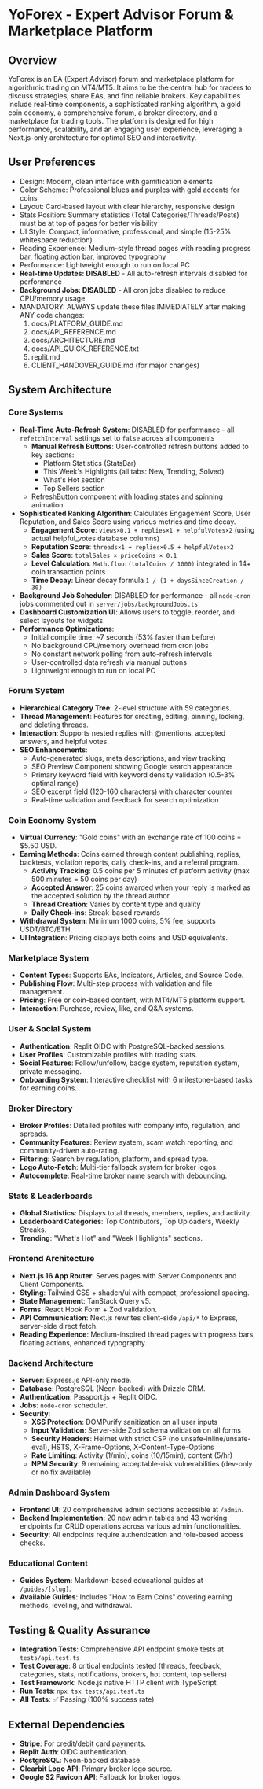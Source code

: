 # YoForex - Expert Advisor Forum & Marketplace Platform

## Overview
YoForex is an EA (Expert Advisor) forum and marketplace platform for algorithmic trading on MT4/MT5. It aims to be the central hub for traders to discuss strategies, share EAs, and find reliable brokers. Key capabilities include real-time components, a sophisticated ranking algorithm, a gold coin economy, a comprehensive forum, a broker directory, and a marketplace for trading tools. The platform is designed for high performance, scalability, and an engaging user experience, leveraging a Next.js-only architecture for optimal SEO and interactivity.

## User Preferences
- Design: Modern, clean interface with gamification elements
- Color Scheme: Professional blues and purples with gold accents for coins
- Layout: Card-based layout with clear hierarchy, responsive design
- Stats Position: Summary statistics (Total Categories/Threads/Posts) must be at top of pages for better visibility
- UI Style: Compact, informative, professional, and simple (15-25% whitespace reduction)
- Reading Experience: Medium-style thread pages with reading progress bar, floating action bar, improved typography
- Performance: Lightweight enough to run on local PC
- **Real-time Updates: DISABLED** - All auto-refresh intervals disabled for performance
- **Background Jobs: DISABLED** - All cron jobs disabled to reduce CPU/memory usage
- MANDATORY: ALWAYS update these files IMMEDIATELY after making ANY code changes:
    1. docs/PLATFORM_GUIDE.md
    2. docs/API_REFERENCE.md
    3. docs/ARCHITECTURE.md
    4. docs/API_QUICK_REFERENCE.txt
    5. replit.md
    6. CLIENT_HANDOVER_GUIDE.md (for major changes)

## System Architecture

### Core Systems
- **Real-Time Auto-Refresh System**: DISABLED for performance - all `refetchInterval` settings set to `false` across all components
  - **Manual Refresh Buttons**: User-controlled refresh buttons added to key sections:
    - Platform Statistics (StatsBar)
    - This Week's Highlights (all tabs: New, Trending, Solved)
    - What's Hot section
    - Top Sellers section
  - RefreshButton component with loading states and spinning animation
- **Sophisticated Ranking Algorithm**: Calculates Engagement Score, User Reputation, and Sales Score using various metrics and time decay.
  - **Engagement Score**: `views×0.1 + replies×1 + helpfulVotes×2` (using actual helpful_votes database columns)
  - **Reputation Score**: `threads×1 + replies×0.5 + helpfulVotes×2`
  - **Sales Score**: `totalSales × priceCoins × 0.1`
  - **Level Calculation**: `Math.floor(totalCoins / 1000)` integrated in 14+ coin transaction points
  - **Time Decay**: Linear decay formula `1 / (1 + daysSinceCreation / 30)`
- **Background Job Scheduler**: DISABLED for performance - all `node-cron` jobs commented out in `server/jobs/backgroundJobs.ts`
- **Dashboard Customization UI**: Allows users to toggle, reorder, and select layouts for widgets.
- **Performance Optimizations**:
  - Initial compile time: ~7 seconds (53% faster than before)
  - No background CPU/memory overhead from cron jobs
  - No constant network polling from auto-refresh intervals
  - User-controlled data refresh via manual buttons
  - Lightweight enough to run on local PC

### Forum System
- **Hierarchical Category Tree**: 2-level structure with 59 categories.
- **Thread Management**: Features for creating, editing, pinning, locking, and deleting threads.
- **Interaction**: Supports nested replies with @mentions, accepted answers, and helpful votes.
- **SEO Enhancements**: 
  - Auto-generated slugs, meta descriptions, and view tracking
  - SEO Preview Component showing Google search appearance
  - Primary keyword field with keyword density validation (0.5-3% optimal range)
  - SEO excerpt field (120-160 characters) with character counter
  - Real-time validation and feedback for search optimization

### Coin Economy System
- **Virtual Currency**: "Gold coins" with an exchange rate of 100 coins = $5.50 USD.
- **Earning Methods**: Coins earned through content publishing, replies, backtests, violation reports, daily check-ins, and a referral program.
  - **Activity Tracking**: 0.5 coins per 5 minutes of platform activity (max 500 minutes = 50 coins per day)
  - **Accepted Answer**: 25 coins awarded when your reply is marked as the accepted solution by the thread author
  - **Thread Creation**: Varies by content type and quality
  - **Daily Check-ins**: Streak-based rewards
- **Withdrawal System**: Minimum 1000 coins, 5% fee, supports USDT/BTC/ETH.
- **UI Integration**: Pricing displays both coins and USD equivalents.

### Marketplace System
- **Content Types**: Supports EAs, Indicators, Articles, and Source Code.
- **Publishing Flow**: Multi-step process with validation and file management.
- **Pricing**: Free or coin-based content, with MT4/MT5 platform support.
- **Interaction**: Purchase, review, like, and Q&A systems.

### User & Social System
- **Authentication**: Replit OIDC with PostgreSQL-backed sessions.
- **User Profiles**: Customizable profiles with trading stats.
- **Social Features**: Follow/unfollow, badge system, reputation system, private messaging.
- **Onboarding System**: Interactive checklist with 6 milestone-based tasks for earning coins.

### Broker Directory
- **Broker Profiles**: Detailed profiles with company info, regulation, and spreads.
- **Community Features**: Review system, scam watch reporting, and community-driven auto-rating.
- **Filtering**: Search by regulation, platform, and spread type.
- **Logo Auto-Fetch**: Multi-tier fallback system for broker logos.
- **Autocomplete**: Real-time broker name search with debouncing.

### Stats & Leaderboards
- **Global Statistics**: Displays total threads, members, replies, and activity.
- **Leaderboard Categories**: Top Contributors, Top Uploaders, Weekly Streaks.
- **Trending**: "What's Hot" and "Week Highlights" sections.

### Frontend Architecture
- **Next.js 16 App Router**: Serves pages with Server Components and Client Components.
- **Styling**: Tailwind CSS + shadcn/ui with compact, professional spacing.
- **State Management**: TanStack Query v5.
- **Forms**: React Hook Form + Zod validation.
- **API Communication**: Next.js rewrites client-side `/api/*` to Express, server-side direct fetch.
- **Reading Experience**: Medium-inspired thread pages with progress bars, floating actions, enhanced typography.

### Backend Architecture
- **Server**: Express.js API-only mode.
- **Database**: PostgreSQL (Neon-backed) with Drizzle ORM.
- **Authentication**: Passport.js + Replit OIDC.
- **Jobs**: `node-cron` scheduler.
- **Security**: 
  - **XSS Protection**: DOMPurify sanitization on all user inputs
  - **Input Validation**: Server-side Zod schema validation on all forms
  - **Security Headers**: Helmet with strict CSP (no unsafe-inline/unsafe-eval), HSTS, X-Frame-Options, X-Content-Type-Options
  - **Rate Limiting**: Activity (1/min), coins (10/15min), content (5/hr)
  - **NPM Security**: 9 remaining acceptable-risk vulnerabilities (dev-only or no fix available)

### Admin Dashboard System
- **Frontend UI**: 20 comprehensive admin sections accessible at `/admin`.
- **Backend Implementation**: 20 new admin tables and 43 working endpoints for CRUD operations across various admin functionalities.
- **Security**: All endpoints require authentication and role-based access checks.

### Educational Content
- **Guides System**: Markdown-based educational guides at `/guides/[slug]`.
- **Available Guides**: Includes "How to Earn Coins" covering earning methods, leveling, and withdrawal.

## Testing & Quality Assurance
- **Integration Tests**: Comprehensive API endpoint smoke tests at `tests/api.test.ts`
- **Test Coverage**: 8 critical endpoints tested (threads, feedback, categories, stats, notifications, brokers, hot content, top sellers)
- **Test Framework**: Node.js native HTTP client with TypeScript
- **Run Tests**: `npx tsx tests/api.test.ts`
- **All Tests**: ✅ Passing (100% success rate)

## External Dependencies
- **Stripe**: For credit/debit card payments.
- **Replit Auth**: OIDC authentication.
- **PostgreSQL**: Neon-backed database.
- **Clearbit Logo API**: Primary broker logo source.
- **Google S2 Favicon API**: Fallback for broker logos.